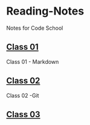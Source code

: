 # Reading-Notes
Notes for Code School

## [Class 01](/102/Class01/README.md)

Class 01 - Markdown

## [Class 02](/102/Class02/README.md)

Class 02 -Git

## [Class 03](/102/Class03/https-CSPOONER1.github.io-reading-notes-/README.md)
